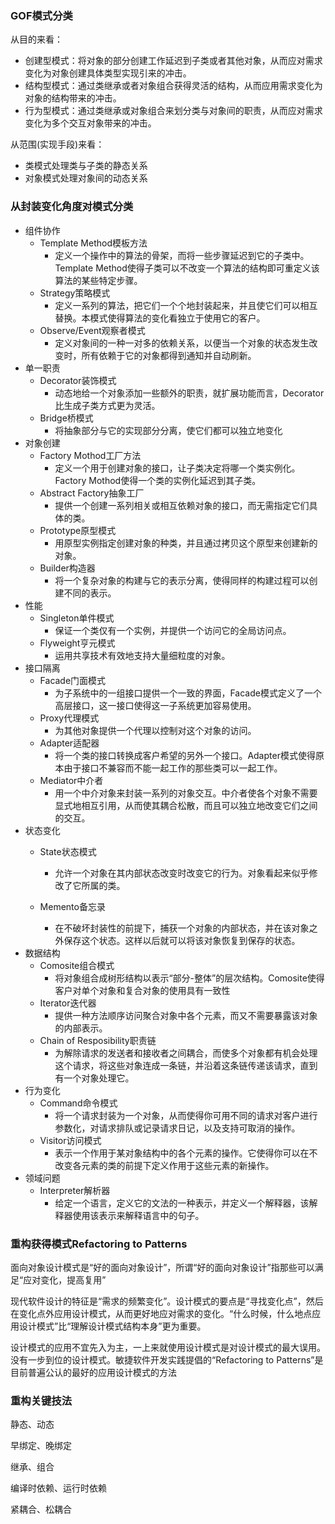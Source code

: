 ### GOF模式分类

从目的来看：

- 创建型模式：将对象的部分创建工作延迟到子类或者其他对象，从而应对需求变化为对象创建具体类型实现引来的冲击。
- 结构型模式：通过类继承或者对象组合获得灵活的结构，从而应用需求变化为对象的结构带来的冲击。
- 行为型模式：通过类继承或对象组合来划分类与对象间的职责，从而应对需求变化为多个交互对象带来的冲击。

从范围(实现手段)来看：

- 类模式处理类与子类的静态关系
- 对象模式处理对象间的动态关系

### 从封装变化角度对模式分类

- 组件协作
  - Template Method模板方法
    - 定义一个操作中的算法的骨架，而将一些步骤延迟到它的子类中。Template Method使得子类可以不改变一个算法的结构即可重定义该算法的某些特定步骤。
  - Strategy策略模式
    - 定义一系列的算法，把它们一个个地封装起来，并且使它们可以相互替换。本模式使得算法的变化看独立于使用它的客户。
  - Observe/Event观察者模式
    - 定义对象间的一种一对多的依赖关系，以便当一个对象的状态发生改变时，所有依赖于它的对象都得到通知并自动刷新。
- 单一职责
  - Decorator装饰模式
    - 动态地给一个对象添加一些额外的职责，就扩展功能而言，Decorator比生成子类方式更为灵活。
  - Bridge桥模式
    - 将抽象部分与它的实现部分分离，使它们都可以独立地变化
- 对象创建
  - Factory Mothod工厂方法
    - 定义一个用于创建对象的接口，让子类决定将哪一个类实例化。Factory Mothod使得一个类的实例化延迟到其子类。
  - Abstract Factory抽象工厂
    - 提供一个创建一系列相关或相互依赖对象的接口，而无需指定它们具体的类。
  - Prototype原型模式
    - 用原型实例指定创建对象的种类，并且通过拷贝这个原型来创建新的对象。
  - Builder构造器
    - 将一个复杂对象的构建与它的表示分离，使得同样的构建过程可以创建不同的表示。
- 性能
  - Singleton单件模式
    - 保证一个类仅有一个实例，并提供一个访问它的全局访问点。
  - Flyweight亨元模式
    - 运用共享技术有效地支持大量细粒度的对象。
- 接口隔离
  - Facade门面模式
    - 为子系统中的一组接口提供一个一致的界面，Facade模式定义了一个高层接口，这一接口使得这一子系统更加容易使用。
  - Proxy代理模式
    - 为其他对象提供一个代理以控制对这个对象的访问。
  - Adapter适配器
    - 将一个类的接口转换成客户希望的另外一个接口。Adapter模式使得原本由于接口不兼容而不能一起工作的那些类可以一起工作。
  - Mediator中介者
    - 用一个中介对象来封装一系列的对象交互。中介者使各个对象不需要显式地相互引用，从而使其耦合松散，而且可以独立地改变它们之间的交互。
- 状态变化
  - State状态模式
    
    - 允许一个对象在其内部状态改变时改变它的行为。对象看起来似乎修改了它所属的类。
    
  - Memento备忘录
    
    - 在不破坏封装性的前提下，捕获一个对象的内部状态，并在该对象之外保存这个状态。这样以后就可以将该对象恢复到保存的状态。
- 数据结构
  - Comosite组合模式
    - 将对象组合成树形结构以表示“部分-整体”的层次结构。Comosite使得客户对单个对象和复合对象的使用具有一致性
  - Iterator迭代器
    - 提供一种方法顺序访问聚合对象中各个元素，而又不需要暴露该对象的内部表示。
  - Chain of Resposibility职责链
    - 为解除请求的发送者和接收者之间耦合，而使多个对象都有机会处理这个请求，将这些对象连成一条链，并沿着这条链传递该请求，直到有一个对象处理它。
- 行为变化
  - Command命令模式
    - 将一个请求封装为一个对象，从而使得你可用不同的请求对客户进行参数化，对请求排队或记录请求日记，以及支持可取消的操作。
  - Visitor访问模式
    - 表示一个作用于某对象结构中的各个元素的操作。它使得你可以在不改变各元素的类的前提下定义作用于这些元素的新操作。
- 领域问题
  - Interpreter解析器
    - 给定一个语言，定义它的文法的一种表示，并定义一个解释器，该解释器使用该表示来解释语言中的句子。







### 重构获得模式Refactoring to Patterns

面向对象设计模式是“好的面向对象设计”，所谓“好的面向对象设计”指那些可以满足“应对变化，提高复用”

现代软件设计的特征是“需求的频繁变化”。设计模式的要点是“寻找变化点”，然后在变化点外应用设计模式，从而更好地应对需求的变化。“什么时候，什么地点应用设计模式”比“理解设计模式结构本身”更为重要。

设计模式的应用不宜先入为主，一上来就使用设计模式是对设计模式的最大误用。没有一步到位的设计模式。敏捷软件开发实践提倡的“Refactoring to Patterns”是目前普遍公认的最好的应用设计模式的方法

### 重构关键技法

静态、动态

早绑定、晚绑定

继承、组合

编译时依赖、运行时依赖

紧耦合、松耦合

